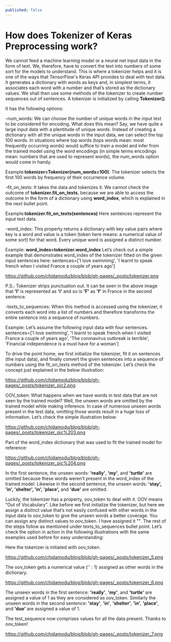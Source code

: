 ```yaml
---
published: false
---
```

# How does Tokenizer of Keras Preprocessing work?

We cannot feed a machine learning model or a neural net input data in the form of text. We, therefore, have to convert the text into numbers of some sort for the models to understand. This is where a tokenizer helps and it is one of the ways that TensorFlow's Keras API provides to deal with text data. It generates a dictionary with words as keys and, in simplest terms, it associates each word with a number and that’s stored as the dictionary values. We shall then use some methods of the tokenizer to create number sequences out of sentences. A tokenizer is initialized by calling **Tokenizer()**.

It has the following options:

-num_words: We can choose the number of unique words in the input text to be considered for encoding. What does this mean? Say, we have quite a large input data with a plentitude of unique words. Instead of creating a dictionary with all the unique words in the input data, we can select the top 100 words. In situations where top words (tops words mean: most frequently occurring words) would suffice to train a model and infer from the trained model using the word encodings (in simple terms encodings mean: numbers that are used to represent words), the num_words option would come in handy.

Example:**tokenizer=Tokenizer(num_words=100)**. The tokenizer selects the first 100 words by frequency of their occurrence volume. 

-fit_on_texts: It takes the data and tokenizes it. We cannot check the outcome of **tokenizer.fit_on_texts**, because we are able to access the outcome in the form of a dictionary using **word_index**, which is explained in the next bullet point.

Example:**tokenizer.fit_on_texts(sentences)**
Here sentences represent the input text data.

-word_index: This property returns a dictionary with key value pairs where key is a word and value is a token (token here means: a numerical value of some sort) for that word. Every unique word is assigned a distinct number.

Example: **word_index=tokenizer.word_index**
Let’s check out a simple example that demonstrates word_index of the tokenizer fitted on the given input sentences here: 
sentences=['I love swimming', 'I learnt to speak french when I visited France a couple of years ago']

https://github.com/chidamodu/blog/blob/gh-pages/_posts/tokenizer.png

P.S.: Tokenizer strips punctuation out. It can be seen in the above image that **'I'** is represented as **'i'** and so is **'F'** as **'f'** in France in the second sentence.

-texts_to_sequences: When this method is accessed using the tokenizer, it converts each word into a list of numbers and therefore transforms the entire sentence into a sequence of numbers. 

Example: 
Let’s assume the following input data with four sentences.
sentences=['I love swimming', 'I learnt to speak french when I visited France a couple of years ago', 'The coronavirus outbreak is terrible', 'Financial independence is a must have for a woman']

To drive the point home, we first initialize the tokenizer, fit it on sentences (the input data), and finally convert the given sentences into a sequence of numbers using the fit_on_texts method of the tokenizer. Let’s check the concept just explained in the below illustration:

https://github.com/chidamodu/blog/blob/gh-pages/_posts/tokenizer_pic2.png

OOV_token: What happens when we have words in test data that are not seen by the trained model? Well, the unseen words are omitted by the trained model while making inference. In case of numerous unseen words present in the test data, omitting those words result in a huge loss of information. Let’s check the simple illustration below:


https://github.com/chidamodu/blog/blob/gh-pages/_posts/tokenizer_pic%203.png


Part of the word_index dictionary that was used to fit the trained model for reference:

https://github.com/chidamodu/blog/blob/gh-pages/_posts/tokenizer_pic%204.png


In the first sentence, the unseen words: **'really'**, **'my'**, and **'turtle'** are omitted because these words weren’t present in the word_index of the trained model. 
Likewise in the second sentence, the unseen words: **'stay', 'in', 'shelter', 'in', 'place',** and **'due'** are omitted.

Luckily, the tokenizer has a property, oov_token to deal with it. OOV means “Out of Vocabulary”. Like before we first initialize the tokenizer, but here we assign a distinct value that’s not easily confused with other words in the input data to oov_token to give the unseen words a better coverage. You can assign any distinct values to oov_token. I have assigned it "<OOV>". The rest of the steps follow as mentioned under texts_to_sequences bullet point.  Let’s check the option in action in the following illustrations with the same examples used before for easy understanding:

Here the tokenizer is initiated with oov_token.
  
https://github.com/chidamodu/blog/blob/gh-pages/_posts/tokenizer_5.png

The oov_token gets a numerical value ('<OOV>' : 1) assigned as other words in the dictionary.
  
https://github.com/chidamodu/blog/blob/gh-pages/_posts/tokenizer_6.png

The unseen words in the first sentence: **'really'**, **'my'**, and **'turtle'** are assigned a value of 1 as they are considered as oov_token. 
Similarly the unseen words in the second sentence: **'stay'**, **'in'**, **'shelter'**, **'in'**, **'place'**, and **'due'** are assigned a value of 1.

The test_sequence now comprises values for all the data present. Thanks to oov_token!

https://github.com/chidamodu/blog/blob/gh-pages/_posts/tokenizer_7.png

